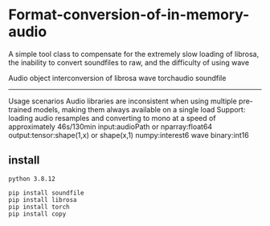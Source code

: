 # Format-conversion-of-in-memory-audio
A simple tool class to compensate for the extremely slow loading of librosa, the inability to convert soundfiles to raw, and the difficulty of using wave

Audio object interconversion of librosa wave torchaudio soundfile
***
Usage scenarios Audio libraries are inconsistent when using multiple pre-trained models, making them always available on a single load
Support: loading audio resamples and converting to mono at a speed of approximately 46s/130min
input:audioPath or nparray:float64
output:tensor:shape(1,x) or shape(x,1)
       numpy:interest6
       wave binary:int16

## install
```
python 3.8.12

pip install soundfile
pip install librosa
pip install torch
pip install copy
```
